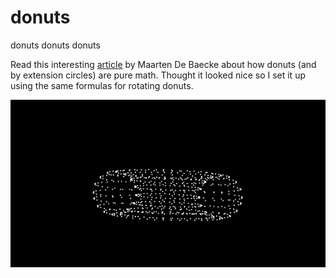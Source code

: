 # donuts
donuts donuts donuts


Read this interesting <a href="https://www.cantorsparadise.com/why-a-spinning-donut-is-a-pure-math-e4dccc6294b0">article</a> by Maarten De Baecke about how donuts (and by extension circles) are pure math. Thought it looked nice so I set it up using the same formulas for rotating donuts.


![GIF of spnning donut](https://github.com/henryriveraCS/donuts/blob/main/donuts.gif)
